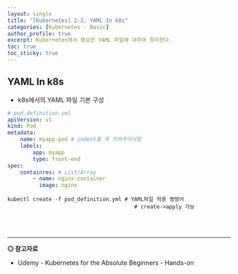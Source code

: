```yaml
---
layout: single
title: "[Kubernetes] 2-2. YAML In k8s"
categories: [Kubernetes - Basic]
author_profile: true
excerpt: Kubernetes에서 중요한 YAML 파일에 대하여 정리한다.
toc: true
toc_sticky: true
---
```



## YAML In k8s

- k8s에서의 YAML 파일 기본 구성
```yaml
# pod_definition.yml
apiVersion: v1
kind: Pod
metadata:
    name: myapp-pod # indent를 꼭 지켜주어야함
    labels:
        app: myapp
        type: front-end
spec:
    containres: # List/Array
        - name: nginx-container
          image: nginx
```
```shell
kubectl create -f pod_definition.yml # YAML파일 적용 명령어
                                        # create->apply 가능 
```

<br>
<br>

------------------
**◎ 참고자료**


- Udemy - Kubernetes for the Absolute Beginners - Hands-on






